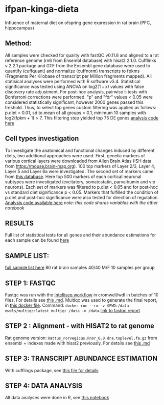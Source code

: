 # ifpan-kinga-dieta
Influence of maternal diet on ofspring gene expression in rat brain (PFC, hippocampus)

## Method:
All samples were checked for quality with fastQC v0.11.8 and aligned to a rat reference genome (rn6 from Ensembl database) with hisat2 2.1.0. Cufflinks v 2.2.1 package and GTF from the Ensembl gene database were used to quantify (cuffquant) and normalize (cuffnorm) transcripts to fpkms (Fragments Per Kilobase of transcript per Million fragments mapped). All statisical analyses were performed with R software v3.4. Statistical significance was tested using ANOVA on log2(1 + x) values with false discovery rate adjustment. For post-hoc analysis, pairwise t-tests with Bonferroni corrections were performed. "p" and "fdr" values < 0.05 were considered statistically significant, however 2000 genes passed this treshold. Thus, to select top genes custom filtering was applied as follows: p.diet < 0.01, sd.to.mean of all groups < 0.1, minimum 10 samples with log2(fpkm + 1) > 7. This filtering step yielded top 75 DE genes [analysis code here](kinga-dieta.Rmd)

## Cell types investigation 
To investigate the anatomical and functional changes induced by different diets, two additional approaches were used. First, genetic markers of various cortical layers were downloaded from Allen Brain Atlas (ISH data from https://mouse.brain-map.org). 100 top markers of Layer 2/3, Layer 4, Layer 5 and Layer 6a were investigated. The second set of markers came from [this database](http://research-pub.gene.com/NeuronSubtypeTranscriptomes/#study/study/GSE122100/studyReport.html). Here top 500 markers of each cortical neuronal subtypes were investigated (excitatory, somatostatin, parvalbumin and vip neurons). Each set of markers was filtered to p.diet < 0.05 and for post-hoc vs standard diet significance p < 0.05. Markers that fulfilled the condition of p.diet and post-hoc significance were also tested for direction of regulation. [Analysis code available here](cell-types-investigation.R) *note: this code shares variables with the other notebook*

## RESULTS
Full list of statistical tests for all genes and their abundance estimations for each sample can be found [here](http://149.156.177.112/projects/ifpan-kinga-dieta/analysis/all-genes-anova.csv)

## SAMPLE LIST:
[full sample list here](sample-list.tsv)
80 rat brain samples
40/40 M/F
10 samples per group

## STEP 1: FASTQC
Fastqc was run with the [Intelliseq workflow](https://gitlab.com/intelliseq/workflows/raw/master/src/main/wdl/tasks/quality-check-fastqc/v0.1/quality-check-fastqc.wdl) in cromwell/wdl in batches of 10 files. For details see [this .md](run-fastqc-wdl-in-batches.md). Multiqc was used to generate the final report, in [this docker file](https://hub.docker.com/r/ewels/multiqc). Command:
`docker run --rm -v $PWD:/data ewels/multiqc:latest multiqc /data -o /data`
[link to fastqc report](http://149.156.177.112/projects/ifpan-kinga-dieta/multiqc_report.html)

## STEP 2 : Alignment - with HISAT2 to rat genome
Rat genome version: `Rattus_norvegicus.Rnor_6.0.dna.toplevel.fa.gz` from ensembl + indexes made with hisat2 previously. For details see [this .md](run-hisat2.md)

## STEP 3: TRANSCRIPT ABUNDANCE ESTIMATION
With cufflings package, see [this file for details](run-cuffquant-and-cuffnorm.md)

## STEP 4: DATA ANALYSIS
All data analyses were done in R, see [this notebook](kinga-dieta.Rmd)
